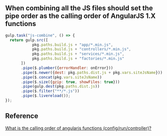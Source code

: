 ## When combining all the JS files should set the pipe order as the calling order of AngularJS 1.X functions

```javascript
gulp.task("js-combine", () => {
  return gulp.src([
            pkg.paths.build.js + "app/*.min.js",
            pkg.paths.build.js + "controllers/*.min.js",
            pkg.paths.build.js + "services/*.min.js",
            pkg.paths.build.js + "factories/*.min.js"
       ])
       .pipe($.plumber({errorHandler: onError}))
       .pipe($.newer({dest: pkg.paths.dist.js + pkg.vars.siteJsName}))
       .pipe($.concat(pkg.vars.siteJsName))
       .pipe($.size({gzip: true, showFiles: true}))
       .pipe(gulp.dest(pkg.paths.dist.js))
       .pipe($.filter("**/*.js"))
       .pipe($.livereload());
});
```

## Reference
[What is the calling order of angularjs functions (config/run/controller)?](https://stackoverflow.com/questions/38374145/what-is-the-calling-order-of-angularjs-functions-config-run-controller)

